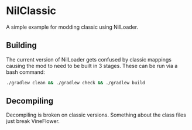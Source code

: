 # NilClassic
A simple example for modding classic using NilLoader.

## Building
The current version of NilLoader gets confused by classic mappings causing the mod to need to be built in 3 stages. These can be run via a bash command:
```bash
./gradlew clean && ./gradlew check && ./gradlew build
```

## Decompiling
Decompiling is broken on classic versions. Something about the class files just break VineFlower.
